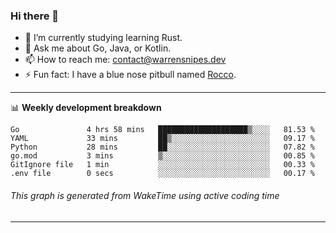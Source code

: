 ### Hi there 👋

- 🌱 I’m currently studying learning Rust.
- 💬 Ask me about Go, Java, or Kotlin.
- 📫 How to reach me: contact@warrensnipes.dev
- ⚡ Fun fact: I have a blue nose pitbull named [Rocco](https://i.imgur.com/iLsSCKu.jpg).

-------

📊 **Weekly development breakdown**
<!--START_SECTION:waka-->

```text
Go               4 hrs 58 mins   ████████████████████▒░░░░   81.53 %
YAML             33 mins         ██▒░░░░░░░░░░░░░░░░░░░░░░   09.17 %
Python           28 mins         ██░░░░░░░░░░░░░░░░░░░░░░░   07.82 %
go.mod           3 mins          ▒░░░░░░░░░░░░░░░░░░░░░░░░   00.85 %
GitIgnore file   1 min           ░░░░░░░░░░░░░░░░░░░░░░░░░   00.33 %
.env file        0 secs          ░░░░░░░░░░░░░░░░░░░░░░░░░   00.17 %
```

<!--END_SECTION:waka-->
###### *This graph is generated from WakeTime using active coding time*
-------
